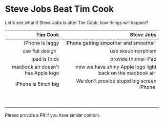 # Steve Jobs Beat Tim Cook
Let's see what if Steve Jobs is after Tim Cook, how things will happen?


| Tim Cook      | Steve Jobs  |
|-------------:| -----:|
| iPhone is laggy   | iPhone getting smoother and smoother  |
| use flat design   | use skeuomorphism |
| ipad is thick   |  provide thinner iPad |
| macbook air doesn't has Apple logo   |  now we have shiny Apple logo light back on the macbook air  |
| iPhone is 5inch big   | We don't provide stupid big screen iPhone  |
|    |   |
|    |   |

Please provide a PR if you have similar opinion.


